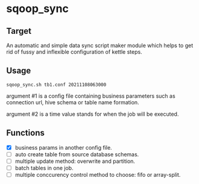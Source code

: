 # sqoop_sync

## Target

An automatic and simple data sync script maker module which helps to get rid of fussy and inflexible configuration of kettle steps.

## Usage
`sqoop_sync.sh tb1.conf 20211108063000`

argument #1 is a config file containing business parameters such as connection url, hive schema or table name formation.

argument #2 is a time value stands for when the job will be executed.

## Functions

- [x] business params in another config file.
- [ ] auto create table from source database schemas.
- [ ] multiple update method: overwrite and partition.
- [ ] batch tables in one job.
- [ ] multiple conccurency control method to choose: fifo or array-split.
